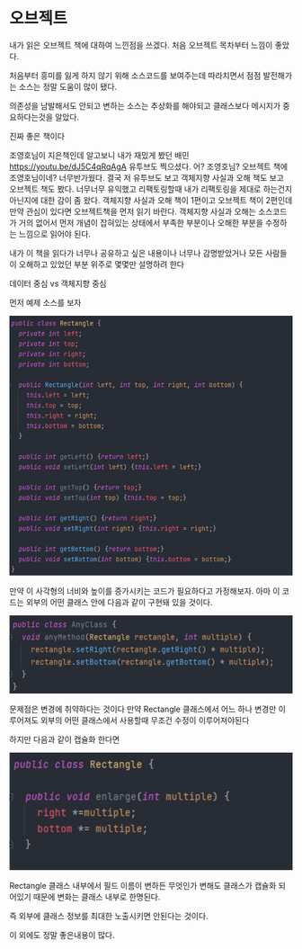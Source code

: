 # 오브젝트

내가 읽은 오브젝트 책에 대하여 느낀점을 쓰겠다.
처음 오브젝트 목차부터 느낌이 좋았다.

처음부터 흥미를 잃게 하지 않기 위해 소스코드를 보여주는데
따라치면서 점점 발전해가는 소스는 정말 도움이 많이 됐다.

의존성을 남발해서도 안되고 변하는 소스는 추상화를 해야되고
클래스보다 메시지가 중요하다는것을 알았다.

진짜 좋은 책이다

조영호님이 지은책인데
알고보니 내가 재밌게 봤던 배민  https://youtu.be/dJ5C4qRqAgA 유투브도 찍으셨다.
어? 조영호님? 오브젝트 책에 조영호님이네? 너무반가웠다.
결국 저 유투브도 보고 객체지향 사실과 오해 책도 보고 오브젝트 책도 봤다.
너무너무 유익했고 리팩토링할때 내가 리팩토링을 제대로 하는건지 아닌지에 대한 감이 좀 왔다.
객체지향 사실과 오해 책이 1편이고 오브젝트 책이 2편인데
만약 관심이 있다면 오브젝트책을 먼저 읽기 바란다.
객체지향 사실과 오해는 소스코드가 거의 없어서 먼저 개념이 잡혀있는 상태에서
부족한 부분이나 오해한 부분을 수정하는 느낌으로 읽어야 된다.


내가 이 책을 읽다가 너무나 공유하고 싶은 내용이나
너무나 감명받았거나 모든 사람들이 오해하고 있었던 부분 위주로
몇몇만 설명하려 한다

데이터 중심 vs 객체지향 중심

먼저 예제 소스를 보자

<p align="center">
  <img src="/images/object/data_oriented_01.PNG" alt="book" width="800"/>
</p> 

만약 이 사각형의 너비와 높이를 증가시키는 코드가 필요하다고 가정해보자.  아마 이 코드는 외부의 어떤 클래스 안에 다음과 같이 구현돼 있을 것이다.


<p align="center">
  <img src="/images/object/data_oriented_02.PNG" alt="book" width="800"/>
</p> 

문제점은 변경에 취약하다는 것이다 만약 Rectangle 클래스에서 어느 하나 변경만 이루어져도 외부의 어떤 클래스에서 사용할때 무조건 수정이 이루어져야된다

하지만 다음과 같이 캡슐화 한다면

<p align="center">
  <img src="/images/object/object_oriented_01.PNG" alt="book" width="800"/>
</p> 

Rectangle 클래스 내부에서 필드 이름이 변하든 무엇인가 변해도
클래스가 캡슐화 되어있기 때문에 변화는 클래스 내부로 한명된다.

즉 외부에 클래스 정보를 최대한 노출시키면 안된다는 것이다.

이 외에도 정말 좋은내용이 많다.




